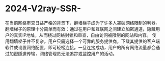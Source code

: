 # 2024-V2ray-SSR-
在当前网络审查日益严格的背景下，翻墙梯子成为了许多人突破网络限制的利器。翻墙梯子的原理十分简单而有效：通过在用户和互联网之间建立加密通道，隐藏用户的真实IP地址，从而绕过网络封锁和审查，自由访问被限制的网站和内容。  使用翻墙梯子并不复杂。用户只需选择一个可靠的服务提供商，下载其提供的客户端软件或设置网络配置，即可轻松连接。一旦连接成功，用户的所有网络流量都会通过加密隧道传输，网络管理员无法追踪或监控用户的活动。
